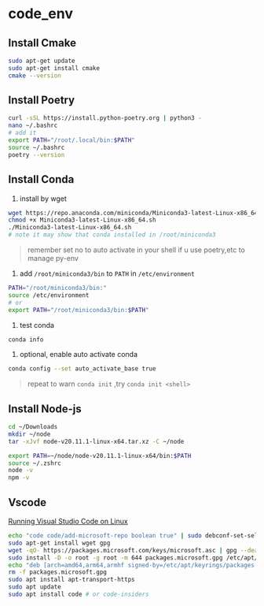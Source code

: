 # code_env

## Install Cmake

```bash
sudo apt-get update
sudo apt-get install cmake
cmake --version
```

## Install Poetry

```bash
curl -sSL https://install.python-poetry.org | python3 -
nano ~/.bashrc
# add it
export PATH="/root/.local/bin:$PATH"
source ~/.bashrc
poetry --version
```

## Install Conda

1. install by wget

```bash
wget https://repo.anaconda.com/miniconda/Miniconda3-latest-Linux-x86_64.sh
chmod +x Miniconda3-latest-Linux-x86_64.sh
./Miniconda3-latest-Linux-x86_64.sh
# note it may show that conda installed in /root/miniconda3
```

> remember set no to auto activate in your shell if u use poetry,etc to manage py-env

1. add `/root/miniconda3/bin` to `PATH` in `/etc/environment`

```bash
PATH="/root/miniconda3/bin:"
source /etc/environment
# or
export PATH="/root/miniconda3/bin:$PATH"
```

1. test conda

```bash
conda info
```

1. optional, enable auto activate conda

```bash
conda config --set auto_activate_base true
```

> repeat to warn `conda init` ,try `conda init <shell>`

## Install Node-js

```bash
cd ~/Downloads
mkdir ~/node
tar -xJvf node-v20.11.1-linux-x64.tar.xz -C ~/node

export PATH=~/node/node-v20.11.1-linux-x64/bin:$PATH
source ~/.zshrc
node -v
npm -v
```

## Vscode


[Running Visual Studio Code on Linux](https://code.visualstudio.com/docs/setup/linux#_updates)

```bash
echo "code code/add-microsoft-repo boolean true" | sudo debconf-set-selections
sudo apt-get install wget gpg
wget -qO- https://packages.microsoft.com/keys/microsoft.asc | gpg --dearmor > packages.microsoft.gpg
sudo install -D -o root -g root -m 644 packages.microsoft.gpg /etc/apt/keyrings/packages.microsoft.gpg
echo "deb [arch=amd64,arm64,armhf signed-by=/etc/apt/keyrings/packages.microsoft.gpg] https://packages.microsoft.com/repos/code stable main" |sudo tee /etc/apt/sources.list.d/vscode.list > /dev/null
rm -f packages.microsoft.gpg
sudo apt install apt-transport-https
sudo apt update
sudo apt install code # or code-insiders
```
